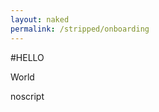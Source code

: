 ```yaml
---
layout: naked
permalink: /stripped/onboarding
---
```



#HELLO

World
<script type="text/plain">
script
</script>

<p style="display:none">display none<p>

<noscript>noscript</noscript>

